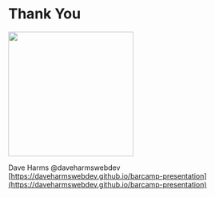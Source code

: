 # Thank You

<img src='https://upload.wikimedia.org/wikipedia/en/thumb/2/27/Browserify.svg/1214px-Browserify.svg.png' width='250px'>

Dave Harms @daveharmswebdev
[https://daveharmswebdev.github.io/barcamp-presentation](https://daveharmswebdev.github.io/barcamp-presentation)